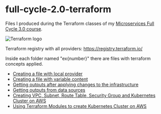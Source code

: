 # full-cycle-2.0-terraform

Files I produced during the Terraform classes of my [Microservices Full Cycle 3.0 course](https://drive.google.com/file/d/1bJnFxQPKgSsI30sCvW-KzYK4V5JWzgSs/view?usp=share_link).

![Terraform logo](https://static.imasters.com.br/wp-content/uploads/2021/06/07111412/terraform1.jpeg)

Terraform registry with all providers: https://registry.terraform.io/

Inside each folder named "ex{number}" there are files with terraform concepts applied.

- [Creating a file with local provider](https://github.com/axell-brendow/full-cycle-2.0-terraform/blob/master/ex01_local_provider/README.md)
- [Creating a file with variable content](https://github.com/axell-brendow/full-cycle-2.0-terraform/blob/master/ex02_variables/README.md)
- [Getting outputs after applying changes to the infrastructure](https://github.com/axell-brendow/full-cycle-2.0-terraform/blob/master/ex03_outputs/README.md)
- [Getting outputs from data sources](https://github.com/axell-brendow/full-cycle-2.0-terraform/blob/master/ex04_data_sources/README.md)
- [Creating VPC, Subnet, Route Table, Security Group and Kubernetes Cluster on AWS](https://github.com/axell-brendow/full-cycle-2.0-terraform/blob/master/ex05_aws_k8s_cluster/README.md)
- [Using Terraform Modules to create Kubernetes Cluster on AWS](https://github.com/axell-brendow/full-cycle-2.0-terraform/blob/master/ex06_aws_k8s_cluster_with_modules/README.md)
